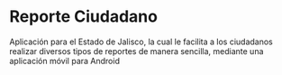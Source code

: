 # Reporte Ciudadano
Aplicación para el Estado de Jalisco, la cual le facilita a los ciudadanos realizar diversos tipos de reportes de manera sencilla, mediante una aplicación móvil para Android
